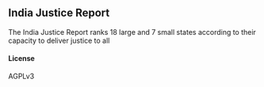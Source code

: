 ## India Justice Report

The India Justice Report ranks 18 large and 7 small states according to their capacity to deliver justice to all

#### License

AGPLv3
